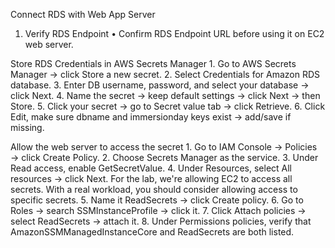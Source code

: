 Connect RDS with Web App Server 

1. Verify RDS Endpoint
	• Confirm RDS Endpoint URL before using it on EC2 web server.

Store RDS Credentials in AWS Secrets Manager
	1. Go to AWS Secrets Manager → click Store a new secret.
	2. Select Credentials for Amazon RDS database.
	3. Enter DB username, password, and select your database → click Next.
	4. Name the secret → keep default settings → click Next → then Store.
	5. Click your secret → go to Secret value tab → click Retrieve.
	6. Click Edit, make sure dbname and immersionday keys exist → add/save if missing.

Allow the web server to access the secret
	1. Go to IAM Console → Policies → click Create Policy.
	2. Choose Secrets Manager as the service.
	3. Under Read access, enable GetSecretValue.
	4. Under Resources, select All resources → click Next.
	For the lab, we're allowing EC2 to access all secrets. With a real workload, you should consider allowing access to specific secrets.
	5. Name it ReadSecrets → click Create policy.
	6. Go to Roles → search SSMInstanceProfile → click it.
	7. Click Attach policies → select ReadSecrets → attach it.
	8. Under Permissions policies, verify that AmazonSSMManagedInstanceCore and ReadSecrets are both listed.
